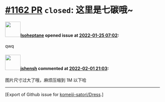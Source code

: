 # [\#1162 PR](https://github.com/komeiji-satori/Dress/pull/1162) `closed`: 这里是七碳哦~

#### <img src="https://avatars.githubusercontent.com/u/38118922?u=a3ed3981d99d144f891902c753742347b18a7c99&v=4" width="50">[Isoheptane](https://github.com/Isoheptane) opened issue at [2022-01-25 07:02](https://github.com/komeiji-satori/Dress/pull/1162):

qwq

#### <img src="https://avatars.githubusercontent.com/u/11555188?u=a30048e930d245fed6f3ced3ecb01e97b9f3f6cc&v=4" width="50">[jshensh](https://github.com/jshensh) commented at [2022-02-01 21:03](https://github.com/komeiji-satori/Dress/pull/1162#issuecomment-1027284438):

图片尺寸过大了哦，麻烦压缩到 1M 以下哈


-------------------------------------------------------------------------------



[Export of Github issue for [komeiji-satori/Dress](https://github.com/komeiji-satori/Dress).]
